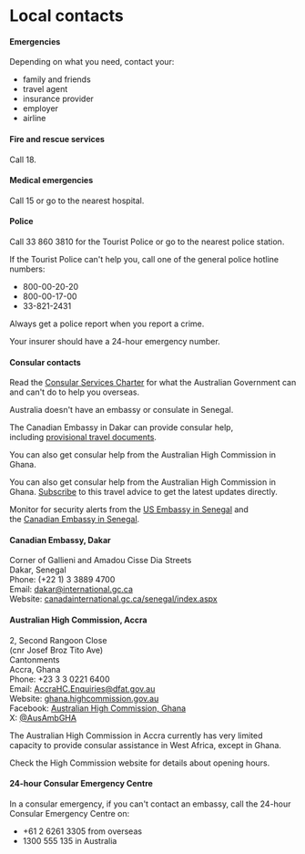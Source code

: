 # Local contacts

#### Emergencies

Depending on what you need, contact your:

* family and friends
* travel agent
* insurance provider
* employer
* airline

#### Fire and rescue services

Call 18.

#### Medical emergencies

Call 15 or go to the nearest hospital.

#### Police

Call 33 860 3810 for the Tourist Police or go to the nearest police station.

If the Tourist Police can't help you, call one of the general police hotline numbers:

* 800-00-20-20
* 800-00-17-00
* 33-821-2431

Always get a police report when you report a crime.

Your insurer should have a 24-hour emergency number.

#### Consular contacts

Read the [Consular Services Charter](/consular-services/consular-services-charter "Consular Services Charter") for what the Australian Government can and can't do to help you overseas.

Australia doesn't have an embassy or consulate in Senegal.

The Canadian Embassy in Dakar can provide consular help, including [provisional travel documents](https://www.passports.gov.au/travel-related-documents).

You can also get consular help from the Australian High Commission in Ghana.

You can also get consular help from the Australian High Commission in Ghana. [Subscribe](https://subscription.smartraveller.gov.au/subscribe/?destination=281) to this travel advice to get the latest updates directly. 

Monitor for security alerts from the [US Embassy in Senegal](https://sn.usembassy.gov/category/alert/) and the [Canadian Embassy in Senegal](https://www.international.gc.ca/country-pays/senegal/index.aspx?lang=eng). 

#### Canadian Embassy, Dakar

Corner of Gallieni and Amadou Cisse Dia Streets  
Dakar, Senegal  
Phone: (+22 1) 3 3889 4700  
Email: [dakar@international.gc.ca](mailto:dakar@international.gc.ca)  
Website: [canadainternational.gc.ca/senegal/index.aspx](http://www.canadainternational.gc.ca/senegal/index.aspx)

#### Australian High Commission, Accra

2, Second Rangoon Close  
(cnr Josef Broz Tito Ave)  
Cantonments  
Accra, Ghana  
Phone: +23 3 3 0221 6400  
Email: [AccraHC.Enquiries@dfat.gov.au](mailto:AccraHC.Enquiries@dfat.gov.au)  
Website: [ghana.highcommission.gov.au](http://www.ghana.highcommission.gov.au/)  
Facebook: [Australian High Commission, Ghana](https://www.facebook.com/AustralianHighCommissionGhana)  
X: [@AusAmbGHA](https://twitter.com/ausambgha)

The Australian High Commission in Accra currently has very limited capacity to provide consular assistance in West Africa, except in Ghana.

Check the High Commission website for details about opening hours.

#### 24-hour Consular Emergency Centre

In a consular emergency, if you can't contact an embassy, call the 24-hour Consular Emergency Centre on:

* +61 2 6261 3305 from overseas
* 1300 555 135 in Australia